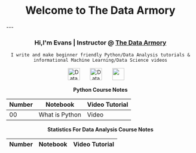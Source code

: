 <h1 style="text-align: center;">Welcome to The Data Armory</h1> 
---
<!--- Who am I? -->
<body>
<h3 align="center"> Hi,I'm Evans | Instructor @ <a href="https://www.youtube.com/@thedataarmory">The Data Armory</a></h3>
</body>

<!--- What I do -->

<p align="center">
<code>I write and make beginner friendly Python/Data Analysis tutorials & informational Machine Learning/Data Science videos</code>
</p>

<!--- Social Cards -->

<p align="center">
  <a href="https://www.youtube.com/@thedataarmory"><img width="32px" alt="Data Armory Youtube" title="Youtube" src="https://i.imgur.com/qiXu7b2.png"/></a>
  &#8287;&#8287;&#8287;&#8287;&#8287;
  <a href="https://twitter.com/TheDataArmory"><img width="32px" alt="Data Armory Twitter" title="Twitter" src="https://i.imgur.com/OXZM1L6.png"/></a>
  &#8287;&#8287;&#8287;&#8287;&#8287;
  <a href="https://discord.gg/ydC74P5saW" alt="Discord" title="Data Armory Discord Server"><img width="32px" src="https://i.imgur.com/OViZO8J.png"/></a>
  &#8287;&#8287;&#8287;&#8287;&#8287;
</p>

<!--- Table -->

<center>

**Python Course Notes**

| **Number** | **Notebook** | **Video Tutorial** | 
|----- | -----| ----- |
| 00 | What is Python | Video |


**Statistics For Data Analysis Course Notes**

| **Number** | **Notebook** | **Video Tutorial** |
| ----- | ----- |----- |


</centre>
